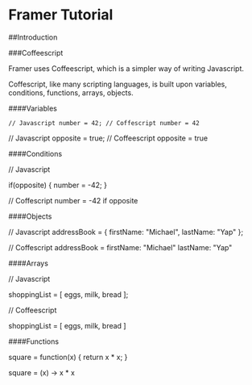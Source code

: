 # Framer Tutorial

##Introduction

###Coffeescript

Framer uses Coffeescript, which is a simpler way of writing Javascript.

Coffescript, like many scripting languages, is built upon variables, conditions, functions, arrays, objects.

####Variables

`// Javascript
number = 42;
// Coffescript
number = 42`

// Javascript
opposite = true;
// Coffeescript
opposite = true

####Conditions

// Javascript

if(opposite) {
    number = -42;
}

// Coffescript
number = -42 if opposite

####Objects

// Javascript
addressBook = {
    firstName: "Michael",
    lastName: "Yap"
};

// Coffescript
addressBook =
     firstName: "Michael"
    lastName: "Yap"

####Arrays

// Javascript

shoppingList = [
    eggs,
    milk,
    bread
];

// Coffeescript

shoppingList = [
    eggs,
    milk,
    bread
]

####Functions

square = function(x) {
    return x * x;
}

square = (x) -> x * x


